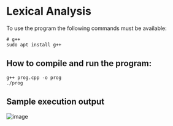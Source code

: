 # Lexical Analysis

To use the program the following commands must be available:
```
# g++
sudo apt install g++
```

## How to compile and run the program:
```
g++ prog.cpp -o prog
./prog
```

## Sample execution output
![image](https://user-images.githubusercontent.com/59505795/184016699-1592f6fe-6c44-4ce9-9ba4-de03fda8ea20.png)
